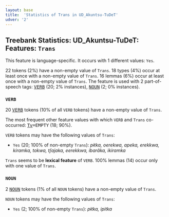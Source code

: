 ```yaml
---
layout: base
title:  'Statistics of Trans in UD_Akuntsu-TuDeT'
udver: '2'
---
```


## Treebank Statistics: UD_Akuntsu-TuDeT: Features: `Trans`

This feature is language-specific.
It occurs with 1 different values: `Yes`.

22 tokens (2%) have a non-empty value of `Trans`.
18 types (4%) occur at least once with a non-empty value of `Trans`.
16 lemmas (6%) occur at least once with a non-empty value of `Trans`.
The feature is used with 2 part-of-speech tags: <tt><a href="aqz_tudet-pos-VERB.html">VERB</a></tt> (20; 2% instances), <tt><a href="aqz_tudet-pos-NOUN.html">NOUN</a></tt> (2; 0% instances).

### `VERB`

20 <tt><a href="aqz_tudet-pos-VERB.html">VERB</a></tt> tokens (10% of all `VERB` tokens) have a non-empty value of `Trans`.

The most frequent other feature values with which `VERB` and `Trans` co-occurred: <tt><a href="aqz_tudet-feat-Tv.html">Tv</a></tt><tt>=EMPTY</tt> (18; 90%).

`VERB` tokens may have the following values of `Trans`:

* `Yes` (20; 100% of non-empty `Trans`): <em>pɨtka, oerekwa, apeka, erekkwa, kiramka, tokwa, tʃajaka, eerekkwa, ibarãka, ikiramka</em>

`Trans` seems to be **lexical feature** of `VERB`. 100% lemmas (14) occur only with one value of `Trans`.

### `NOUN`

2 <tt><a href="aqz_tudet-pos-NOUN.html">NOUN</a></tt> tokens (1% of all `NOUN` tokens) have a non-empty value of `Trans`.

`NOUN` tokens may have the following values of `Trans`:

* `Yes` (2; 100% of non-empty `Trans`): <em>pɨtka, ipitka</em>

